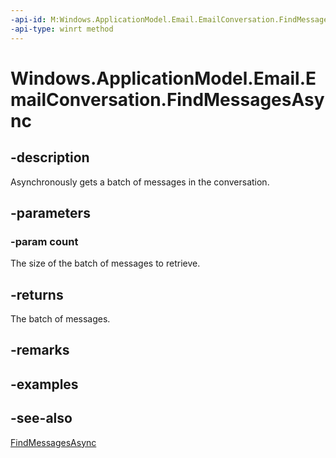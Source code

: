 ----api-id: M:Windows.ApplicationModel.Email.EmailConversation.FindMessagesAsync(System.UInt32)
-api-type: winrt method
---<!-- Method syntaxpublic Windows.Foundation.IAsyncOperation<Windows.Foundation.Collections.IVectorView<Windows.ApplicationModel.Email.EmailMessage>> FindMessagesAsync(System.UInt32 count)--># Windows.ApplicationModel.Email.EmailConversation.FindMessagesAsync## -descriptionAsynchronously gets a batch of messages in the conversation.## -parameters### -param countThe size of the batch of messages to retrieve.## -returnsThe batch of messages.## -remarks## -examples## -see-also[FindMessagesAsync](emailconversation_findmessagesasync_837137892.md)
